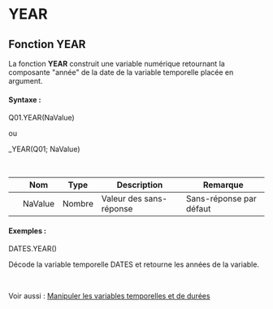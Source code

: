 # YEAR

## Fonction YEAR

La fonction **YEAR** construit une variable numérique retournant la composante "année" de la date de la variable temporelle placée en argument.

#### Syntaxe :&nbsp;

Q01.YEAR(NaValue)

ou

\_YEAR(Q01; NaValue)

&nbsp;

| &nbsp; | **Nom** |**Type**|**Description**|**Remarque** |
| --- | --- | --- | --- | --- |
| &nbsp; | NaValue | Nombre | Valeur des sans-réponse | Sans-réponse par défaut |


#### Exemples :

DATES.YEAR()

Décode la variable temporelle DATES et retourne les années de la variable.

&nbsp;

Voir aussi : [Manipuler les variables temporelles et de durées](<Manipulerlesvariablestemporelle1.md>)